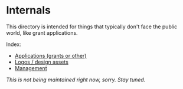 # Internals

This directory is intended for things that typically don't face the public world, like grant applications.

Index:

- [Applications (grants or other)](applications/)
- [Logos / design assets](logos/)
- [Management](management/)

_This is not being maintained right now, sorry. Stay tuned._
